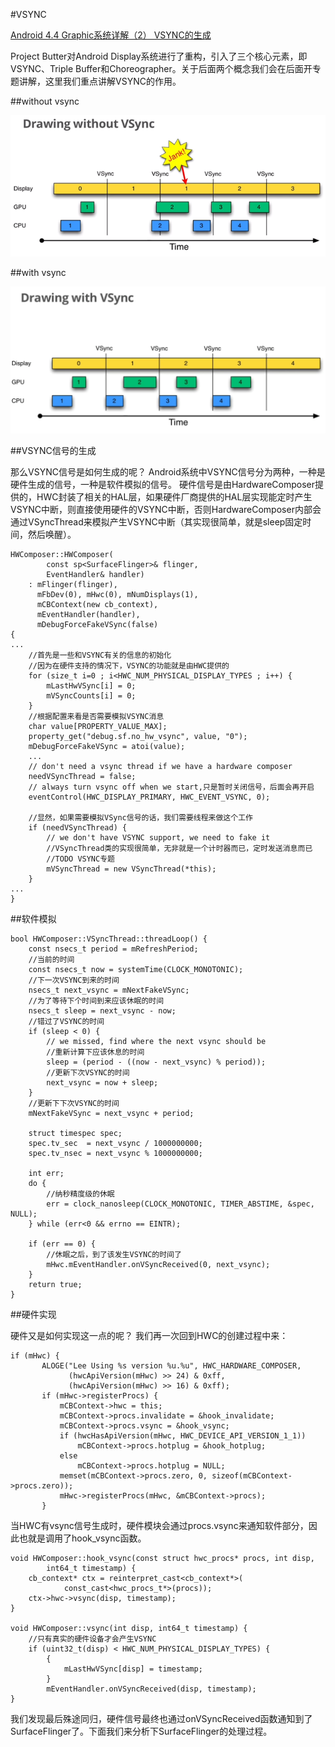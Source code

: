 #VSYNC

[ Android 4.4 Graphic系统详解（2） VSYNC的生成 ](http://blog.csdn.net/michaelcao1980/article/details/43233765)

Project Butter对Android Display系统进行了重构，引入了三个核心元素，即VSYNC、Triple Buffer和Choreographer。关于后面两个概念我们会在后面开专题讲解，这里我们重点讲解VSYNC的作用。

##without vsync

![without vsync](20130521133725844.png)

##with vsync

![with vsync](20130521133802421.png)


##VSYNC信号的生成

那么VSYNC信号是如何生成的呢？
Android系统中VSYNC信号分为两种，一种是硬件生成的信号，一种是软件模拟的信号。
硬件信号是由HardwareComposer提供的，HWC封装了相关的HAL层，如果硬件厂商提供的HAL层实现能定时产生VSYNC中断，则直接使用硬件的VSYNC中断，否则HardwareComposer内部会通过VSyncThread来模拟产生VSYNC中断（其实现很简单，就是sleep固定时间，然后唤醒）。



    HWComposer::HWComposer(  
            const sp<SurfaceFlinger>& flinger,  
            EventHandler& handler)  
        : mFlinger(flinger),  
          mFbDev(0), mHwc(0), mNumDisplays(1),  
          mCBContext(new cb_context),  
          mEventHandler(handler),  
          mDebugForceFakeVSync(false)  
    {  
    ...  
        //首先是一些和VSYNC有关的信息的初始化  
        //因为在硬件支持的情况下，VSYNC的功能就是由HWC提供的  
        for (size_t i=0 ; i<HWC_NUM_PHYSICAL_DISPLAY_TYPES ; i++) {  
            mLastHwVSync[i] = 0;  
            mVSyncCounts[i] = 0;  
        }  
        //根据配置来看是否需要模拟VSYNC消息  
        char value[PROPERTY_VALUE_MAX];  
        property_get("debug.sf.no_hw_vsync", value, "0");  
        mDebugForceFakeVSync = atoi(value);  
        ...  
        // don't need a vsync thread if we have a hardware composer  
        needVSyncThread = false;  
        // always turn vsync off when we start,只是暂时关闭信号，后面会再开启  
        eventControl(HWC_DISPLAY_PRIMARY, HWC_EVENT_VSYNC, 0);      

        //显然，如果需要模拟VSync信号的话，我们需要线程来做这个工作  
        if (needVSyncThread) {  
            // we don't have VSYNC support, we need to fake it  
            //VSyncThread类的实现很简单，无非就是一个计时器而已，定时发送消息而已  
            //TODO VSYNC专题  
            mVSyncThread = new VSyncThread(*this);  
        }  
    ...  
    }  


##软件模拟


    bool HWComposer::VSyncThread::threadLoop() {  
        const nsecs_t period = mRefreshPeriod;  
        //当前的时间  
        const nsecs_t now = systemTime(CLOCK_MONOTONIC);  
        //下一次VSYNC到来的时间  
        nsecs_t next_vsync = mNextFakeVSync;  
        //为了等待下个时间到来应该休眠的时间  
        nsecs_t sleep = next_vsync - now;  
        //错过了VSYNC的时间  
        if (sleep < 0) {  
            // we missed, find where the next vsync should be  
            //重新计算下应该休息的时间  
            sleep = (period - ((now - next_vsync) % period));  
            //更新下次VSYNC的时间  
            next_vsync = now + sleep;  
        }  
        //更新下下次VSYNC的时间  
        mNextFakeVSync = next_vsync + period;  

        struct timespec spec;  
        spec.tv_sec  = next_vsync / 1000000000;  
        spec.tv_nsec = next_vsync % 1000000000;  

        int err;  
        do {  
            //纳秒精度级的休眠  
            err = clock_nanosleep(CLOCK_MONOTONIC, TIMER_ABSTIME, &spec, NULL);  
        } while (err<0 && errno == EINTR);  

        if (err == 0) {  
            //休眠之后，到了该发生VSYNC的时间了  
            mHwc.mEventHandler.onVSyncReceived(0, next_vsync);  
        }  
        return true;  
    }  

##硬件实现

硬件又是如何实现这一点的呢？
我们再一次回到HWC的创建过程中来：

    if (mHwc) {  
           ALOGE("Lee Using %s version %u.%u", HWC_HARDWARE_COMPOSER,  
                 (hwcApiVersion(mHwc) >> 24) & 0xff,  
                 (hwcApiVersion(mHwc) >> 16) & 0xff);  
           if (mHwc->registerProcs) {  
               mCBContext->hwc = this;  
               mCBContext->procs.invalidate = &hook_invalidate;  
               mCBContext->procs.vsync = &hook_vsync;  
               if (hwcHasApiVersion(mHwc, HWC_DEVICE_API_VERSION_1_1))  
                   mCBContext->procs.hotplug = &hook_hotplug;  
               else  
                   mCBContext->procs.hotplug = NULL;  
               memset(mCBContext->procs.zero, 0, sizeof(mCBContext->procs.zero));  
               mHwc->registerProcs(mHwc, &mCBContext->procs);  
           }  

当HWC有vsync信号生成时，硬件模块会通过procs.vsync来通知软件部分，因此也就是调用了hook_vsync函数。

    void HWComposer::hook_vsync(const struct hwc_procs* procs, int disp,  
            int64_t timestamp) {  
        cb_context* ctx = reinterpret_cast<cb_context*>(  
                const_cast<hwc_procs_t*>(procs));  
        ctx->hwc->vsync(disp, timestamp);  
    }  

    void HWComposer::vsync(int disp, int64_t timestamp) {  
        //只有真实的硬件设备才会产生VSYNC  
        if (uint32_t(disp) < HWC_NUM_PHYSICAL_DISPLAY_TYPES) {  
            {  
                mLastHwVSync[disp] = timestamp;  
            }  
            mEventHandler.onVSyncReceived(disp, timestamp);  
    }  

我们发现最后殊途同归，硬件信号最终也通过onVSyncReceived函数通知到了SurfaceFlinger了。下面我们来分析下SurfaceFlinger的处理过程。
